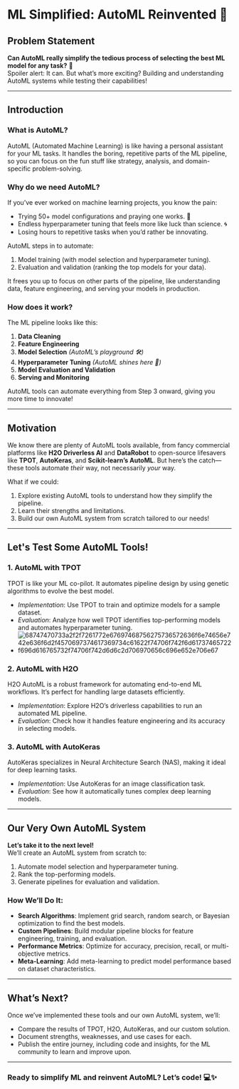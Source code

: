 # **ML Simplified: AutoML Reinvented 🚀**

## Problem Statement  
**Can AutoML really simplify the tedious process of selecting the best ML model for any task?** 🤔  
Spoiler alert: It can. But what’s more exciting? Building and understanding AutoML systems while testing their capabilities!  

---

## Introduction  
### **What is AutoML?**  
AutoML (Automated Machine Learning) is like having a personal assistant for your ML tasks. It handles the boring, repetitive parts of the ML pipeline, so you can focus on the fun stuff like strategy, analysis, and domain-specific problem-solving.

### **Why do we need AutoML?**  
If you’ve ever worked on machine learning projects, you know the pain:  
- Trying 50+ model configurations and praying one works. 🙏  
- Endless hyperparameter tuning that feels more like luck than science. 🌀  
- Losing hours to repetitive tasks when you’d rather be innovating.  

AutoML steps in to automate:  
1. Model training (with model selection and hyperparameter tuning).  
2. Evaluation and validation (ranking the top models for your data).  

It frees you up to focus on other parts of the pipeline, like understanding data, feature engineering, and serving your models in production.  

### **How does it work?**  
The ML pipeline looks like this:  
1. **Data Cleaning**  
2. **Feature Engineering**  
3. **Model Selection** *(AutoML’s playground 🛠️)*  
4. **Hyperparameter Tuning** *(AutoML shines here 🌟)*  
5. **Model Evaluation and Validation**  
6. **Serving and Monitoring**  

AutoML tools can automate everything from Step 3 onward, giving you more time to innovate!

---

## Motivation  
We know there are plenty of AutoML tools available, from fancy commercial platforms like **H2O Driverless AI** and **DataRobot** to open-source lifesavers like **TPOT**, **AutoKeras**, and **Scikit-learn’s AutoML**. But here’s the catch—these tools automate *their* way, not necessarily *your* way.  

What if we could:  
1. Explore existing AutoML tools to understand how they simplify the pipeline.  
2. Learn their strengths and limitations.  
3. Build our own AutoML system from scratch tailored to our needs!  

---

## Let's Test Some AutoML Tools!  

### **1. AutoML with TPOT**  
TPOT is like your ML co-pilot. It automates pipeline design by using genetic algorithms to evolve the best model.  
- *Implementation*: Use TPOT to train and optimize models for a sample dataset.  
- *Evaluation*: Analyze how well TPOT identifies top-performing models and automates hyperparameter tuning.
- ![68747470733a2f2f7261772e67697468756275736572636f6e74656e742e636f6d2f4570697374617369734c61622f74706f742f6d61737465722f696d616765732f74706f742d6d6c2d706970656c696e652e706e67](https://github.com/user-attachments/assets/c602a403-5198-404c-883d-75ef850f0f56)


### **2. AutoML with H2O**  
H2O AutoML is a robust framework for automating end-to-end ML workflows. It’s perfect for handling large datasets efficiently.  
- *Implementation*: Explore H2O’s driverless capabilities to run an automated ML pipeline.  
- *Evaluation*: Check how it handles feature engineering and its accuracy in selecting models.

### **3. AutoML with AutoKeras**  
AutoKeras specializes in Neural Architecture Search (NAS), making it ideal for deep learning tasks.  
- *Implementation*: Use AutoKeras for an image classification task.  
- *Evaluation*: See how it automatically tunes complex deep learning models.

---

## **Our Very Own AutoML System**  
**Let’s take it to the next level!**  
We’ll create an AutoML system from scratch to:  
1. Automate model selection and hyperparameter tuning.  
2. Rank the top-performing models.  
3. Generate pipelines for evaluation and validation.  

### **How We’ll Do It**:  
- **Search Algorithms**: Implement grid search, random search, or Bayesian optimization to find the best models.  
- **Custom Pipelines**: Build modular pipeline blocks for feature engineering, training, and evaluation.  
- **Performance Metrics**: Optimize for accuracy, precision, recall, or multi-objective metrics.  
- **Meta-Learning**: Add meta-learning to predict model performance based on dataset characteristics.  

---

## What’s Next?  
Once we’ve implemented these tools and our own AutoML system, we’ll:  
- Compare the results of TPOT, H2O, AutoKeras, and our custom solution.  
- Document strengths, weaknesses, and use cases for each.  
- Publish the entire journey, including code and insights, for the ML community to learn and improve upon.

---

### Ready to simplify ML and reinvent AutoML? Let’s code! 💻✨  

